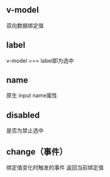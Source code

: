 ## v-model

双向数据绑定值

## label

v-model === label即为选中

## name

原生 input name属性

## disabled

是否为禁止选中

## change（事件）

绑定值变化时触发的事件
返回当前绑定值
